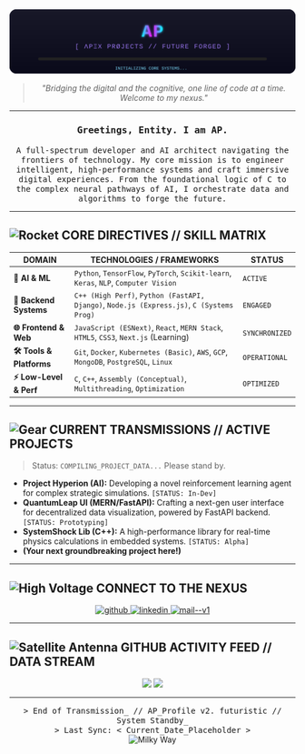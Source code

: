 <div align="center">

  <!-- === AP_BANNER.SVG === -->
  <!-- This path assumes ap_banner.svg is in the root of this repository -->
  <img src="https://github.com/apfine/apfine/blob/9645498e94d0b7a1dfd6ab0d49b21a7b9f6ec58f/ap_banner.svg" alt="AP - Apex Projects Banner" />

  <br>

  <blockquote>
    <p><em>"Bridging the digital and the cognitive, one line of code at a time. Welcome to my nexus."</em></p>
  </blockquote>

  ---

  <h3><samp> Greetings, Entity. I am <strong>AP</strong>. </samp></h3>
  <p><samp>
    A full-spectrum developer and AI architect navigating the frontiers of technology. My core mission is to engineer intelligent, high-performance systems and craft immersive digital experiences. From the foundational logic of C to the complex neural pathways of AI, I orchestrate data and algorithms to forge the future.
  </samp></p>

</div>

---

## <picture><img src="https://raw.githubusercontent.com/Tarikul-Islam-Anik/Animated-Fluent-Emojis/master/Emojis/Travel%20and%20Places/Rocket.png" alt="Rocket" width="35" height="35" /></picture> CORE DIRECTIVES // SKILL MATRIX

<div align="center">

| DOMAIN                 | TECHNOLOGIES / FRAMEWORKS                                                                 | STΛTUS        |
|------------------------|-------------------------------------------------------------------------------------------|----------------|
| **🧠 AI & ML**         | `Python`, `TensorFlow`, `PyTorch`, `Scikit-learn`, `Keras`, `NLP`, `Computer Vision`        | `ACTIVE`       |
| **🚀 Backend Systems** | `C++ (High Perf)`, `Python (FastAPI, Django)`, `Node.js (Express.js)`, `C (Systems Prog)` | `ENGAGED`      |
| **🌐 Frontend & Web**  | `JavaScript (ESNext)`, `React`, `MERN Stack`, `HTML5`, `CSS3`, `Next.js` (Learning)       | `SYNCHRONIZED` |
| **🛠️ Tools & Platforms** | `Git`, `Docker`, `Kubernetes (Basic)`, `AWS`, `GCP`, `MongoDB`, `PostgreSQL`, `Linux`    | `OPERATIONAL`  |
| **⚡️ Low-Level & Perf**| `C`, `C++`, `Assembly (Conceptual)`, `Multithreading`, `Optimization`                       | `OPTIMIZED`    |

</div>

---

## <picture><img src="https://raw.githubusercontent.com/Tarikul-Islam-Anik/Animated-Fluent-Emojis/master/Emojis/Objects/Gear.png" alt="Gear" width="35" height="35" /></picture> CURRENT TRANSMISSIONS // ACTIVE PROJECTS

> Status: `COMPILING_PROJECT_DATA...` Please stand by.

*   **Project Hyperion (AI):** Developing a novel reinforcement learning agent for complex strategic simulations. `[STATUS: In-Dev]`
*   **QuantumLeap UI (MERN/FastAPI):** Crafting a next-gen user interface for decentralized data visualization, powered by FastAPI backend. `[STATUS: Prototyping]`
*   **SystemShock Lib (C++):** A high-performance library for real-time physics calculations in embedded systems. `[STATUS: Alpha]`
*   **(Your next groundbreaking project here!)**

---

## <picture><img src="https://raw.githubusercontent.com/Tarikul-Islam-Anik/Animated-Fluent-Emojis/master/Emojis/Symbols/High%20Voltage.png" alt="High Voltage" width="35" height="35" /></picture> CONNECT TO THE NEXUS

<div align="center">

  <a href="https://github.com/apfine" target="_blank">
    <img width="30" height="30" src="https://img.icons8.com/ios-glyphs/30/github.png" alt="github"/>
  </a>
  <a href="https://linkedin.com/in/YOUR_LINKEDIN" target="_blank">
    <img width="50" height="50" src="https://img.icons8.com/ios-filled/50/linkedin.png" alt="linkedin"/>
  </a>
  <a href="mailto:YOUR_EMAIL@example.com" target="_blank">
    <img width="48" height="48" src="https://img.icons8.com/fluency/48/mail--v1.png" alt="mail--v1"/>
  </a>
  <!-- Add other relevant links: Portfolio, Twitter, etc. -->
  <!-- Example:
  <a href="https://your-portfolio.com" target="_blank">
    <img src="https://img.shields.io/badge/Portfolio-00FFFF?style=for-the-badge&logo=react&logoColor=black&labelColor=FF00FF" alt="Portfolio">
  </a>
  -->

</div>

---

## <picture><img src="https://raw.githubusercontent.com/Tarikul-Islam-Anik/Animated-Fluent-Emojis/master/Emojis/Objects/Satellite%20Antenna.png" alt="Satellite Antenna" width="35" height="35" /></picture> GITHUB ACTIVITY FEED // DATA STREAM

<!-- GitHub Stats Cards - Update `?username=YOUR_USERNAME` -->
<div align="center">
  <img height="180em" src="https://github-readme-stats.vercel.app/api?username=apfine&show_icons=true&theme=radical&include_all_commits=true&count_private=true&rank_icon=github"/>
  <img height="180em" src="https://github-readme-stats.vercel.app/api/top-langs/?username=apfine&layout=compact&langs_count=8&theme=moltack&card_width=320"/>
</div>

---

<div align="center">
  <samp>
    > End of Transmission_ // AP_Profile v2. futuristic // System Standby_ <br>
    > Last Sync: < Current_Date_Placeholder >
  </samp>
  <br>
  <img src="https://raw.githubusercontent.com/Tarikul-Islam-Anik/Animated-Fluent-Emojis/master/Emojis/Travel%20and%20Places/Milky%20Way.png" alt="Milky Way" width="50" height="50" />
</div>

